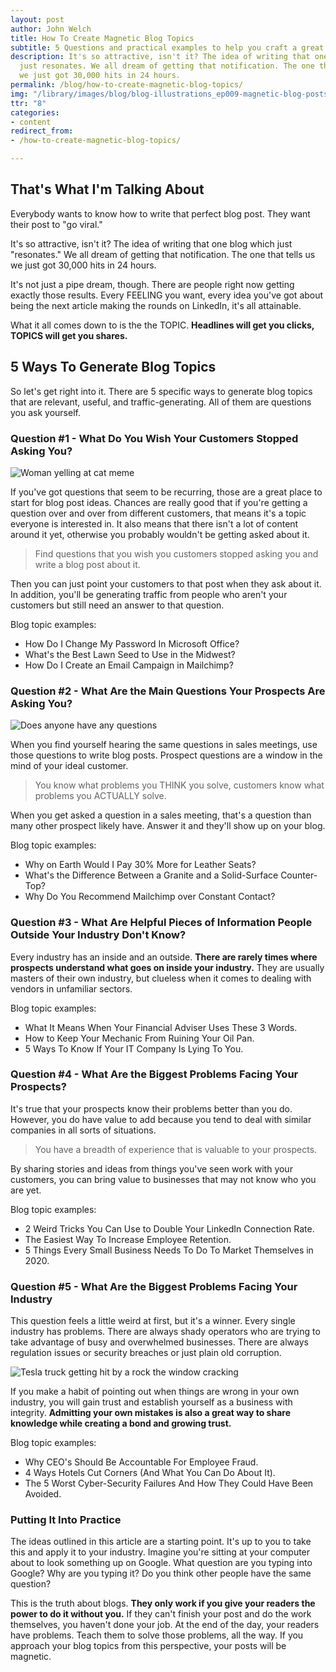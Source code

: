 ```yaml
---
layout: post
author: John Welch
title: How To Create Magnetic Blog Topics
subtitle: 5 Questions and practical examples to help you craft a great blog post.
description: It's so attractive, isn't it? The idea of writing that one blog which
  just resonates. We all dream of getting that notification. The one that tells us
  we just got 30,000 hits in 24 hours.
permalink: /blog/how-to-create-magnetic-blog-topics/
img: "/library/images/blog/blog-illustrations_ep009-magnetic-blog-posts.png"
ttr: "8"
categories:
- content
redirect_from:
- /how-to-create-magnetic-blog-topics/

---
```

## That's What I'm Talking About

Everybody wants to know how to write that perfect blog post. They want their post to "go viral."

It's so attractive, isn't it? The idea of writing that one blog which just "resonates." We all dream of getting that notification. The one that tells us we just got 30,000 hits in 24 hours.

It's not just a pipe dream, though. There are people right now getting exactly those results. Every FEELING you want, every idea you've got about being the next article making the rounds on LinkedIn, it's all attainable.

What it all comes down to is the the TOPIC. **Headlines will get you clicks, TOPICS will get you shares.**

## 5 Ways To Generate Blog Topics

So let's get right into it. There are 5 specific ways to generate blog topics that are relevant, useful, and traffic-generating. All of them are questions you ask yourself.

### Question #1 - What Do You Wish Your Customers Stopped Asking You?

<img class="inline-blog-image" src="{{ site.url }}/uploads/woman-yelling-at-cat-meme.jpg" alt="Woman yelling at cat meme">

If you've got questions that seem to be recurring, those are a great place to start for blog post ideas. Chances are really good that if you're getting a question over and over from different customers, that means it's a topic everyone is interested in. It also means that there isn't a lot of content around it yet, otherwise you probably wouldn't be getting asked about it.

> Find questions that you wish you customers stopped asking you and write a blog post about it. 

Then you can just point your customers to that post when they ask about it. In addition, you'll be generating traffic from people who aren't your customers but still need an answer to that question.

Blog topic examples:

- How Do I Change My Password In Microsoft Office?
- What's the Best Lawn Seed to Use in the Midwest?
- How Do I Create an Email Campaign in Mailchimp?

### Question #2 - What Are the Main Questions Your Prospects Are Asking You?

<img class="inline-blog-image" src="{{ site.url }} /uploads/does-anyone-have-any-questions-meme.png" alt="Does anyone have any questions">

When you find yourself hearing the same questions in sales meetings, use those questions to write blog posts. Prospect questions are a window in the mind of your ideal customer. 

> You know what problems you THINK you solve, customers know what problems you ACTUALLY solve. 

When you get asked a question in a sales meeting, that's a question than many other prospect likely have. Answer it and they'll show up on your blog.

Blog topic examples:

- Why on Earth Would I Pay 30% More for Leather Seats?
- What's the Difference Between a Granite and a Solid-Surface Counter-Top?
- Why Do You Recommend Mailchimp over Constant Contact?

### Question #3 - What Are Helpful Pieces of Information People Outside Your Industry Don't Know?

Every industry has an inside and an outside. **There are rarely times where prospects understand what goes on inside your industry.** They are usually masters of their own industry, but clueless when it comes to dealing with vendors in unfamiliar sectors.

Blog topic examples:

- What It Means When Your Financial Adviser Uses These 3 Words.
- How to Keep Your Mechanic From Ruining Your Oil Pan.
- 5 Ways To Know If Your IT Company Is Lying To You.

### Question #4 - What Are the Biggest Problems Facing Your Prospects?

It's true that your prospects know their problems better than you do. However, you do have value to add because you tend to deal with similar companies in all sorts of situations. 

> You have a breadth of experience that is valuable to your prospects. 

By sharing stories and ideas from things you've seen work with your customers, you can bring value to businesses that may not know who you are yet.

Blog topic examples:

- 2 Weird Tricks You Can Use to Double Your LinkedIn Connection Rate.
- The Easiest Way To Increase Employee Retention.
- 5 Things Every Small Business Needs To Do To Market Themselves in 2020.

### Question #5 - What Are the Biggest Problems Facing Your Industry

This question feels a little weird at first, but it's a winner. Every single industry has problems. There are always shady operators who are trying to take advantage of busy and overwhelmed businesses. There are always regulation issues or security breaches or just plain old corruption.

<img class="inline-blog-image" src="https://overtnetwork.com/uploads/tesla-truck-gif.gif" alt="Tesla truck getting hit by a rock the window cracking">

If you make a habit of pointing out when things are wrong in your own industry, you will gain trust and establish yourself as a business with integrity. **Admitting your own mistakes is also a great way to share knowledge while creating a bond and growing trust.**

Blog topic examples:

- Why CEO's Should Be Accountable For Employee Fraud.
- 4 Ways Hotels Cut Corners (And What You Can Do About It).
- The 5 Worst Cyber-Security Failures And How They Could Have Been Avoided.

### Putting It Into Practice

The ideas outlined in this article are a starting point. It's up to you to take this and apply it to your industry. Imagine you're sitting at your computer about to look something up on Google. What question are you typing into Google? Why are you typing it? Do you think other people have the same question?

This is the truth about blogs. **They only work if you give your readers the power to do it without you.** If they can't finish your post and do the work themselves, you haven't done your job. At the end of the day, your readers have problems. Teach them to solve those problems, all the way. If you approach your blog topics from this perspective, your posts will be magnetic.
